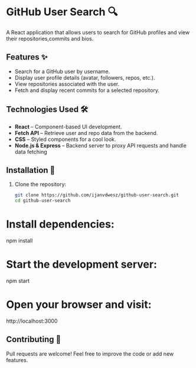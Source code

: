 # GitHub User Search 🔍

A  React application that allows users to search for GitHub profiles and view their repositories,commits and bios.

## Features ✨
- Search for a GitHub user by username.
- Display user profile details (avatar, followers, repos, etc.).
- View repositories associated with the user.
- Fetch and display recent commits for a selected repository.

## Technologies Used 🛠️
- **React** – Component-based UI development.
- **Fetch API** – Retrieve user and repo data from the backend.
- **CSS** – Styled components for a cool look.
- **Node.js & Express** – Backend server to proxy API requests and handle data fetching

## Installation 🚀
1. Clone the repository:
   ```sh
   git clone https://github.com/ijanvdwesz/github-user-search.git
   cd github-user-search
# Install dependencies:
  npm install
# Start the development server:
npm start
# Open your browser and visit:
http://localhost:3000
## Contributing 🤝
Pull requests are welcome! Feel free to improve the code or add new features.
